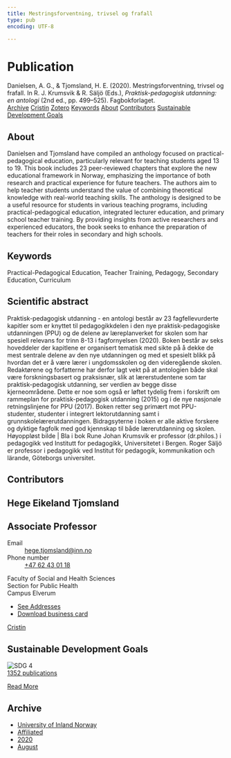 ```yaml
---
title: Mestringsforventning, trivsel og frafall
type: pub
encoding: UTF-8

---
```

<h1>Publication</h1>
<article id="csl-bib-container-FYJYJJ2A" class="csl-bib-container">
  <div class="csl-bib-body"> <div class="csl-entry">Danielsen, A. G., &#38; Tjomsland, H. E. (2020). Mestringsforventning, trivsel og frafall. In R. J. Krumsvik &#38; R. Säljö (Eds.), <i>Praktisk-pedagogisk utdanning: en antologi</i> (2nd ed., pp. 499–525). Fagbokforlaget.</div> </div>
  <div class="csl-bib-buttons">
    <a href="#taxonomy-article-FYJYJJ2A" alt="archive" class="csl-bib-button">Archive</a>
    <a href="https://app.cristin.no/results/show.jsf?id=1824610" alt="Cristin" class="csl-bib-button">Cristin</a>
    <a href="http://zotero.org/groups/5881554/items/FYJYJJ2A" alt="Zotero" class="csl-bib-button">Zotero</a>
    <a href="#keywords-article-FYJYJJ2A" alt="keywords" class="csl-bib-button">Keywords</a>
    <a href="#about-article-FYJYJJ2A" alt="about_pub" class="csl-bib-button">About</a>
    <a href="#contributors-article-FYJYJJ2A" alt="contributors" class="csl-bib-button">Contributors</a>
    <a href="#sdg-article-FYJYJJ2A" alt="sdg" class="csl-bib-button">Sustainable Development Goals</a>
  </div>
  <div id="csl-bib-meta-container-FYJYJJ2A"></div>
</article>
<div id="csl-bib-meta-FYJYJJ2A" class="csl-bib-meta">
  <article id="about-article-FYJYJJ2A" class="about_pub-article">
    <h1>About</h1>
    Danielsen and Tjomsland have compiled an anthology focused on practical-pedagogical education, particularly relevant for teaching students aged 13 to 19. This book includes 23 peer-reviewed chapters that explore the new educational framework in Norway, emphasizing the importance of both research and practical experience for future teachers. The authors aim to help teacher students understand the value of combining theoretical knowledge with real-world teaching skills. The anthology is designed to be a useful resource for students in various teaching programs, including practical-pedagogical education, integrated lecturer education, and primary school teacher training. By providing insights from active researchers and experienced educators, the book seeks to enhance the preparation of teachers for their roles in secondary and high schools.
  </article>
  <article id="keywords-article-FYJYJJ2A" class="keywords-article">
    <h1>Keywords</h1>
    Practical-Pedagogical Education, Teacher Training, Pedagogy, Secondary Education, Curriculum
  </article>
  <article id="abstract-article-FYJYJJ2A" class="abstract-article">
    <h1>Scientific abstract</h1>
    Praktisk-pedagogisk utdanning - en antologi består av 23 fagfellevurderte kapitler som er knyttet til pedagogikkdelen i den nye praktisk-pedagogiske utdanningen (PPU) og de delene av læreplanverket for skolen som har spesiell relevans for trinn 8-13 i fagfornyelsen (2020). Boken består av seks hoveddeler der kapitlene er organisert tematisk med sikte på å dekke de mest sentrale delene av den nye utdanningen og med et spesielt blikk på hvordan det er å være lærer i ungdomsskolen og den videregående skolen. Redaktørene og forfatterne har derfor lagt vekt på at antologien både skal være forskningsbasert og praksisnær, slik at lærerstudentene som tar praktisk-pedagogisk utdanning, ser verdien av begge disse kjerneområdene. Dette er noe som også er løftet tydelig frem i forskrift om rammeplan for praktisk-pedagogisk utdanning (2015) og i de nye nasjonale retningslinjene for PPU (2017). Boken retter seg primært mot PPU-studenter, studenter i integrert lektorutdanning samt i grunnskolelærerutdanningen. Bidragsyterne i boken er alle aktive forskere og dyktige fagfolk med god kjennskap til både lærerutdanning og skolen. Høyoppløst bilde | Bla i bok Rune Johan Krumsvik er professor (dr.philos.) i pedagogikk ved Institutt for pedagogikk, Universitetet i Bergen. Roger Säljö er professor i pedagogikk ved Institut för pedagogik, kommunikation och lärande, Göteborgs universitet.
  </article>
  <article id="contributors-article-FYJYJJ2A" class="contributors-article">
    <h1>Contributors</h1>
    <div class="personas"> <div class="vrtx-hinn-person-card"> <div class="photo"> <i class="lar la-user-circle missing-person"></i> </div> <div class="info"> <hgroup><h1>Hege Eikeland Tjomsland</h1> <h2>Associate Professor</h2> </hgroup><dl> <dt>Email</dt> <dd> <a href="mailto:hege.tjomsland@inn.no">hege.tjomsland@inn.no</a> </dd> <dt>Phone number</dt> <dd><a href="tel:+4762430118"> +47 62 43 01 18 </a></dd> </dl> <p> Faculty of Social and Health Sciences<br> Section for Public Health<br> Campus Elverum </p> <ul class="vrtx-hinn-links"> <li><a href="https://www.inn.no/english/find-an-employee/hege-tjomsland.html#vrtx-hinn-addresses">See Addresses</a></li> <li><a href="https://www.inn.no/english/find-an-employee/hege-tjomsland.html?vrtx=vcf">Download business card</a></li> </ul> </div> </div> <a href="https://app.cristin.no/persons/show.jsf?id=47214" alt="Cristin URL" class="personas-cristin">Cristin</a> </div>
  </article>
  <article id="sdg-article-FYJYJJ2A" class="sdg-article">
    <h1>Sustainable Development Goals</h1>
    <div class="sdg-container"><div id="sdg4" class="sdg">
        <img src="{{< params subfolder >}}images/sdg/sdg04_en.png" class="image" alt="SDG 4">
        <div class="sdg-overlay">
          <a href="{{< params subfolder >}}en/archive/?sdg=4#archive" class="sdg-publication-count"><span>1352</span> publications</a>
          <p><a href="https://sdgs.un.org/goals/goal4" class="sdg-read-more">Read More</a></p>
        </div>
      </div></div>
  </article>
  <article id="taxonomy-article-FYJYJJ2A" class="taxonomy-article">
    <h1>Archive</h1>
    <ul>
      <li><a href="{{< params subfolder >}}en/archive/?key=3DCRN523">University of Inland Norway</a></li>
      <li><a href="{{< params subfolder >}}en/archive/?key=II9RDAME">Affiliated</a></li>
      <li><a href="{{< params subfolder >}}en/archive/?key=62EVJDH3">2020</a></li>
      <li><a href="{{< params subfolder >}}en/archive/?key=9GTVSF36">August</a></li>
    </ul>
  </article>
</div>
